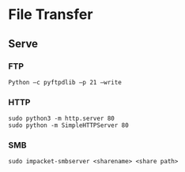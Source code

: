 # File Transfer

## Serve

### FTP 
````
Python –c pyftpdlib –p 21 –write
````

### HTTP 
````
sudo python3 -m http.server 80 
sudo python -m SimpleHTTPServer 80 
````

### SMB 
````
sudo impacket-smbserver <sharename> <share path>
````
